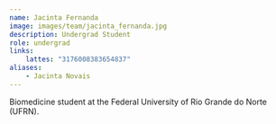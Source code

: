 ```yaml
---
name: Jacinta Fernanda
image: images/team/jacinta_fernanda.jpg
description: Undergrad Student
role: undergrad
links:
    lattes: "3176008383654837"
aliases:
    - Jacinta Novais
---
```


Biomedicine student at the Federal University of Rio Grande do Norte (UFRN).
